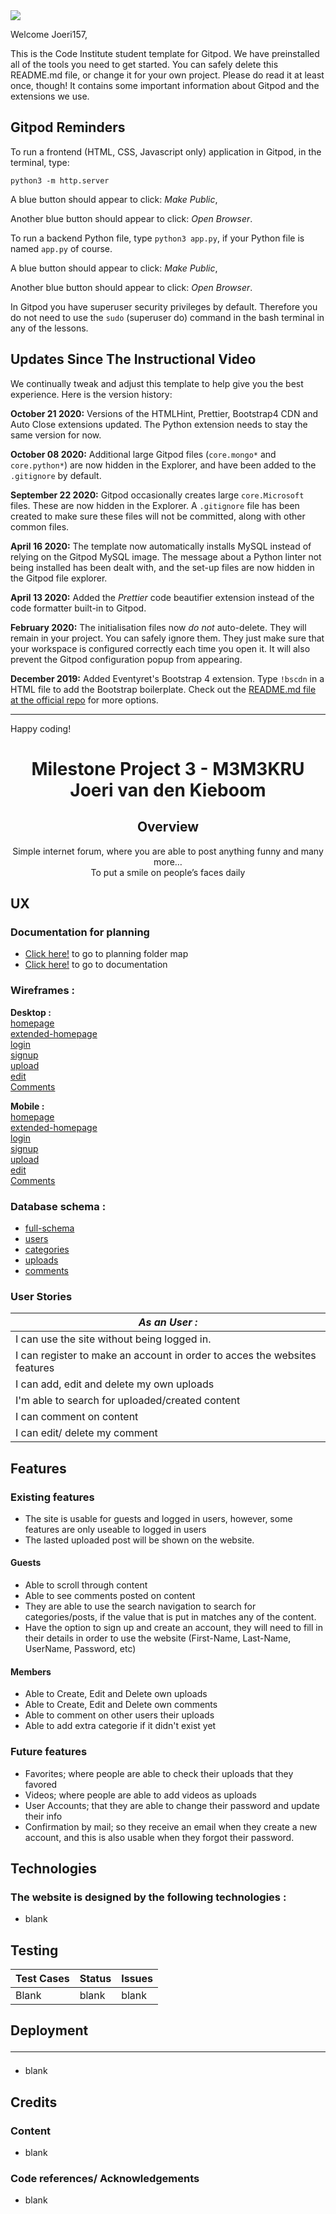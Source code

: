 <img src="https://codeinstitute.s3.amazonaws.com/fullstack/ci_logo_small.png" style="margin: 0;">

Welcome Joeri157,

This is the Code Institute student template for Gitpod. We have preinstalled all of the tools you need to get started. You can safely delete this README.md file, or change it for your own project. Please do read it at least once, though! It contains some important information about Gitpod and the extensions we use.

## Gitpod Reminders

To run a frontend (HTML, CSS, Javascript only) application in Gitpod, in the terminal, type:

`python3 -m http.server`

A blue button should appear to click: *Make Public*,

Another blue button should appear to click: *Open Browser*.

To run a backend Python file, type `python3 app.py`, if your Python file is named `app.py` of course.

A blue button should appear to click: *Make Public*,

Another blue button should appear to click: *Open Browser*.

In Gitpod you have superuser security privileges by default. Therefore you do not need to use the `sudo` (superuser do) command in the bash terminal in any of the lessons.

## Updates Since The Instructional Video

We continually tweak and adjust this template to help give you the best experience. Here is the version history:

**October 21 2020:** Versions of the HTMLHint, Prettier, Bootstrap4 CDN and Auto Close extensions updated. The Python extension needs to stay the same version for now.

**October 08 2020:** Additional large Gitpod files (`core.mongo*` and `core.python*`) are now hidden in the Explorer, and have been added to the `.gitignore` by default.

**September 22 2020:** Gitpod occasionally creates large `core.Microsoft` files. These are now hidden in the Explorer. A `.gitignore` file has been created to make sure these files will not be committed, along with other common files.

**April 16 2020:** The template now automatically installs MySQL instead of relying on the Gitpod MySQL image. The message about a Python linter not being installed has been dealt with, and the set-up files are now hidden in the Gitpod file explorer.

**April 13 2020:** Added the _Prettier_ code beautifier extension instead of the code formatter built-in to Gitpod.

**February 2020:** The initialisation files now _do not_ auto-delete. They will remain in your project. You can safely ignore them. They just make sure that your workspace is configured correctly each time you open it. It will also prevent the Gitpod configuration popup from appearing.

**December 2019:** Added Eventyret's Bootstrap 4 extension. Type `!bscdn` in a HTML file to add the Bootstrap boilerplate. Check out the <a href="https://github.com/Eventyret/vscode-bcdn" target="_blank">README.md file at the official repo</a> for more options.

--------

Happy coding!


<h1 align="center">
Milestone Project 3 - M3M3KRU <br> Joeri van den Kieboom
</h1>
<div align="center">

## Overview
Simple internet forum, where you are able to post anything funny and many more… <br>
To put a smile on people’s faces daily
</div>

## UX

### Documentation for planning
- [Click here!](/planning) to go to planning folder map
- [Click here!](/planning/project-ideas.pdf) to go to documentation

### Wireframes :
**Desktop :** <br>
[homepage](planning/wireframes/comments-desktop.png) <br>
[extended-homepage](planning/wireframes/extended-homepage-dekstop.png) <br>
[login](planning/wireframes/login-desktop.png) <br>
[signup](planning/wireframes/signup-desktop.png) <br>
[upload](planning/wireframes/upload-desktop.png) <br>
[edit](planning/wireframes/edit-desktop.png) <br>
[Comments](planning/wireframes/comments-desktop.png)

**Mobile :** <br>
[homepage](planning/wireframes/comments-mobile.png) <br>
[extended-homepage](planning/wireframes/extended-homepage-mobile.png) <br>
[login](planning/wireframes/login-mobile.png) <br>
[signup](planning/wireframes/signup-mobile.png) <br>
[upload](planning/wireframes/upload-mobile.png) <br>
[edit](planning/wireframes/edit-mobile.png) <br>
[Comments](planning/wireframes/comments-mobile.png)

### Database schema :
- [full-schema](planning/test.pdf)
- [users](planning/database_schema/users-schema.png)
- [categories](planning/database_schema/categories-schema-png)
- [uploads](planning/database_schema/uploads-schema.png)
- [comments](planning/database_schema/comments-schema.png)


### User Stories
| *As an User :* |
|---|
|I can use the site without being logged in.
|I can register to make an account in order to acces the websites features
|I can add, edit and delete my own uploads
|I'm able to search for uploaded/created content
|I can comment on content
|I can edit/ delete my comment

## Features

### Existing features
-	The site is usable for guests and logged in users, however, some features are only useable to logged in users
-	The lasted uploaded post will be shown on the website.

#### Guests
- Able to scroll through content
- Able to see comments posted on content	
- They are able to use the search navigation to search for categories/posts, if the value that is put in matches any of the content.
- Have the option to sign up and create an account, they will need to fill in their details in order to use the website (First-Name, Last-Name, UserName, Password, etc)  

#### Members
- Able to Create, Edit and Delete own uploads
- Able to Create, Edit and Delete own comments
- Able to comment on other users their uploads
- Able to add extra categorie if it didn't exist yet

### Future features
-	Favorites; where people are able to check their uploads that they favored
-	Videos; where people are able to add videos as uploads
-	User Accounts; that they are able to change their password and update their info
-	Confirmation by mail; so they receive an email when they create a new account, and this is also usable when they forgot their password.

## Technologies
### The website is designed by the following technologies :
- blank

## Testing
|Test Cases |Status |Issues|
| --- | --- | --- |
|Blank | blank | blank


## Deployment <hr>
- blank

## Credits

### Content
- blank

### Code references/ Acknowledgements
- blank
